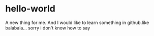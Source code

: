 # hello-world
A new thing for me.
And I would like to learn something in github.like balabala...
sorry i don't know how to say
